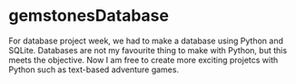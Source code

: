 # gemstonesDatabase
For database project week, we had to make a database using Python and SQLite.
Databases are not my favourite thing to make with Python, but this meets the objective.
Now I am free to create more exciting projetcs with Python such as text-based adventure games.
